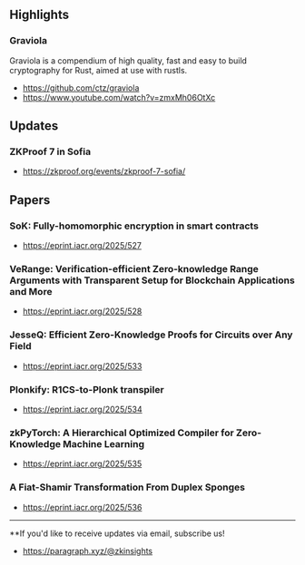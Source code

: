 ## Highlights
### Graviola
Graviola is a compendium of high quality, fast and easy to build cryptography for Rust, aimed at use with rustls.
- <https://github.com/ctz/graviola>
- <https://www.youtube.com/watch?v=zmxMh06OtXc>


## Updates
### ZKProof 7 in Sofia 
- <https://zkproof.org/events/zkproof-7-sofia/>

## Papers
### SoK: Fully-homomorphic encryption in smart contracts
- <https://eprint.iacr.org/2025/527>

### VeRange: Verification-efficient Zero-knowledge Range Arguments with Transparent Setup for Blockchain Applications and More
- <https://eprint.iacr.org/2025/528>

### JesseQ: Efficient Zero-Knowledge Proofs for Circuits over Any Field
- <https://eprint.iacr.org/2025/533>

### Plonkify: R1CS-to-Plonk transpiler
- <https://eprint.iacr.org/2025/534>

### zkPyTorch: A Hierarchical Optimized Compiler for Zero-Knowledge Machine Learning
- <https://eprint.iacr.org/2025/535>

### A Fiat-Shamir Transformation From Duplex Sponges
- <https://eprint.iacr.org/2025/536>

---
**If you'd like to receive updates via email, subscribe us!

- <https://paragraph.xyz/@zkinsights>
